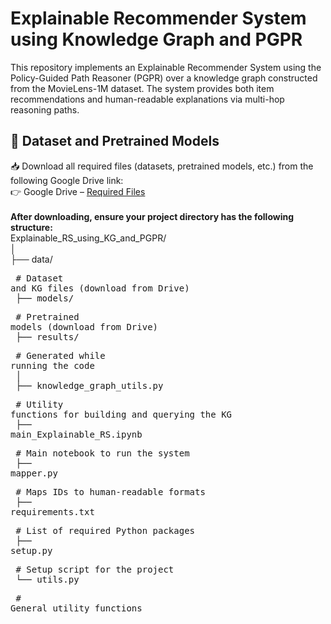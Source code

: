 # Explainable Recommender System using Knowledge Graph and PGPR
This repository implements an Explainable Recommender System using the Policy-Guided Path Reasoner (PGPR) over a knowledge graph constructed from the MovieLens-1M dataset. The system provides both item recommendations and human-readable explanations via multi-hop reasoning paths.

## 📁 Dataset and Pretrained Models
📥 Download all required files (datasets, pretrained models, etc.) from the following Google Drive link: <br>
👉 Google Drive – <a href="https://drive.google.com/drive/folders/1FBnh8SJvdTgmJoUoMvrzg7BppiHO8oIc">Required Files</a>
<br><br>
**After downloading, ensure your project directory has the following structure:**
<br>
Explainable_RS_using_KG_and_PGPR/<br>
│<br>
├── data/ <pre>                 # Dataset and KG files (download from Drive)<br>
├── models/ <pre>               # Pretrained models (download from Drive)<br>
├── results/ <pre>              # Generated while running the code<br>
│<br>
├── knowledge_graph_utils.py<pre>   # Utility functions for building and querying the KG<br>
├── main_Explainable_RS.ipynb<pre>  # Main notebook to run the system<br>
├── mapper.py<pre>                  # Maps IDs to human-readable formats<br>
├── requirements.txt<pre>           # List of required Python packages<br>
├── setup.py<pre>                   # Setup script for the project<br>
└── utils.py<pre>                   # General utility functions<br>
